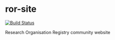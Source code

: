 # ror-site

[![Build Status](https://travis-ci.com/ror-community/ror-site.svg?branch=master)](https://travis-ci.com/ror-community/ror-site)

Research Organisation Registry community website
